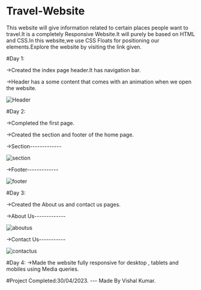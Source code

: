# Travel-Website
This website will give information  related to certain places people want to travel.It is a completely Responsive Website.It will purely be based on HTML and CSS.In this website,we use CSS Floats for positioning our elements.Explore the website by visiting the link given.

#Day 1:

->Created the index page header.It has navigation bar.

->Header has a some content that comes with an animation when we open the website.

![Header](https://user-images.githubusercontent.com/92950796/235235849-363a55d6-60d6-411c-8908-0ba7888df640.jpg)

#Day 2:

->Completed the first page.

->Created the section and footer of the home page.

->Section-------------

![section](https://user-images.githubusercontent.com/92950796/235326740-5d2fbb4f-5304-40c8-903f-c8053332bc19.jpg)

->Footer-------------


![footer](https://user-images.githubusercontent.com/92950796/235326771-e04d988a-d135-4e6d-8449-40ea0c9783cc.jpg)


#Day 3:

->Created the About us and contact us pages.

->About Us-------------

![aboutus](https://user-images.githubusercontent.com/92950796/235353884-aed98d5f-16d2-4ac5-a1cd-5258c9baaeb9.jpg)

->Contact Us-----------


![contactus](https://user-images.githubusercontent.com/92950796/235353911-042b248f-0f4a-488b-be7d-388be8ed6286.jpg)

#Day 4:
->Made the website fully responsive for desktop , tablets and mobiles using Media queries.

#Project Completed:30/04/2023.                                                                                                               --- Made By Vishal Kumar.
